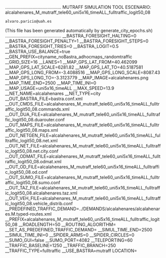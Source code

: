 .............................................
    MUTRAFF SIMULATION TOOL
    ESCENARIO: alcalahenares_M_mutraff_tele60_uni5x16_timeALL_fulltraffic_logit50_08

    alvaro.paricio@uah.es
(This file has been generated automatically by generate_city_epochs.sh)
.............................................
__BASTRA_FORESIGHT_HALTING=0
__BASTRA_FORESIGHT_PENALTY=1
__BASTRA_FORESIGHT_STEPS=0
__BASTRA_FORESIGHT_TRIES=0
__BASTRA_LOGIT=0.5
__BASTRA_USE_BALANCE=true
__GEN_PREFIX=cityname_noBastra_adhocmaps_randomtraffic
__GRID_SIZE=16
__LANES=1
__MAP_GPS_LAT_FROM=40.462099
__MAP_GPS_LAT_SCALE=6281.82
__MAP_GPS_LAT_TO=40.5187581
__MAP_GPS_LONG_FROM=-3.4088516
__MAP_GPS_LONG_SCALE=8087.43
__MAP_GPS_LONG_TO=-3.3123779
__MAP_IMAGE=alcalahenares.png
__MAP_TIME_END=2500
__MAP_TIME_INI=0
__MAP_USAGE=uni5x16_timeALL
__MAX_SPEED=13.9
__NET_NAME=alcalahenares
__NET_TYPE=city
__OUT_BASTRA_FILE=bastra.conf.xml
__OUT_CMDS_FILE=alcalahenares_M_mutraff_tele60_uni5x16_timeALL_fulltraffic_logit50_08.commands.xml
__OUT_DUA_FILE=alcalahenares_M_mutraff_tele60_uni5x16_timeALL_fulltraffic_logit50_08.duarouter.conf
__OUT_MAPS_FILE=alcalahenares_M_mutraff_tele60_uni5x16_timeALL_fulltraffic_logit50_08.maps.xml
__OUT_NETGEN_FILE=alcalahenares_M_mutraff_tele60_uni5x16_timeALL_fulltraffic_logit50_08.net.xml
__OUT_NET_FILE=alcalahenares_M_mutraff_tele60_uni5x16_timeALL_fulltraffic_logit50_08.net.city.conf
__OUT_ODMAT_FILE=alcalahenares_M_mutraff_tele60_uni5x16_timeALL_fulltraffic_logit50_08.odmat.xml
__OUT_OD_FILE=alcalahenares_M_mutraff_tele60_uni5x16_timeALL_fulltraffic_logit50_08.od.conf
__OUT_SUMO_FILE=alcalahenares_M_mutraff_tele60_uni5x16_timeALL_fulltraffic_logit50_08.sumo.conf
__OUT_TAZ_FILE=alcalahenares_M_mutraff_tele60_uni5x16_timeALL_fulltraffic_logit50_08.alcalahenares.taz.xml
__OUT_VEH_FILE=alcalahenares_M_mutraff_tele60_uni5x16_timeALL_fulltraffic_logit50_08.vehicle_distrib.conf
__PREDEFINED_TRAFFIC_DEMAND=../DEMANDS/alcalahenares/alcalahenares.M.typed-routes.xml
__PREFIX=alcalahenares_M_mutraff_tele60_uni5x16_timeALL_fulltraffic_logit50_08
__ROADLENGTH=50
__ROUTING_ALGORITHM=
__SET_AS_PREDEFINED_TRAFFIC_DEMAND=
__SIMUL_TIME_END=2500
__SIMUL_TIME_INI=0
__SPIDER_ARMS=0
__SPIDER_CIRCLES=0
__SUMO_GUI=false
__SUMO_PORT=4082
__TELEPORTING=60
__TRAFFIC_BASELINE=1250
__TRAFFIC_BRANCH=250
__TRAFFIC_TYPE=fulltraffic
__USE_BASTRA=mutraff
LOCATION=    <location netOffset="-465343.12,-4479111.07" convBoundary="0.00,0.00,8087.43,6281.82" origBoundary="-3.408842,40.462103,-3.312420,40.518754" projParameter="+proj=utm +zone=30 +ellps=WGS84 +datum=WGS84 +units=m +no_defs"/>
